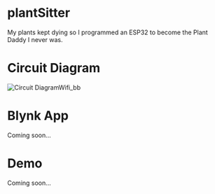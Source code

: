 # plantSitter
 My plants kept dying so I programmed an ESP32 to become the Plant Daddy I never was.
# Circuit Diagram
![Circuit DiagramWifi_bb](https://github.com/user-attachments/assets/a7ba2f87-1b75-4661-967f-1fe96f5ef300)

# Blynk App
Coming soon...

# Demo
Coming soon...
